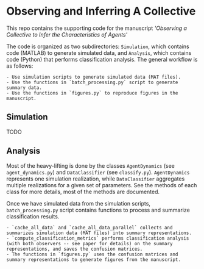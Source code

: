 # Observing and Inferring A Collective

This repo contains the supporting code for the manuscript _'Observing a Collective to Infer the Characteristics of Agents'_

The code is organized as two subdirectories: `Simulation`, which contains code (MATLAB) to generate simulated data, and `Analysis`, which contains code (Python) that performs classification analysis. The general workflow is as follows:

    - Use simulation scripts to generate simulated data (MAT files).
    - Use the functions in `batch_processing.py` script to generate summary data.
    - Use the functions in `figures.py` to reproduce figures in the manuscript.

## Simulation

TODO

## Analysis

Most of the heavy-lifting is done by the classes `AgentDynamics` (see `agent_dynamics.py`) and `DataClassifier` (see `classify.py`). `AgentDynamics` represents one simulation realization, while `DataClassifier` aggregates multiple realizations for a given set of parameters. See the methods of each class for more details, most of the methods are documented.

Once we have simulated data from the simulation scripts, `batch_processing.py` script contains functions to process and summarize classification results.
    
    - `cache_all_data` and `cache_all_data_parallel` collects and summarizes simulation data (MAT files) into summary representations.
    - `compute_classification_metrics` performs classification analysis (with both observers -- see paper for details) on the summary representations, and saves the confusion matrices.
    - The functions in `figures.py` uses the confusion matrices and summary representations to generate figures from the manuscript.
